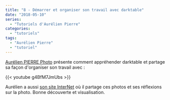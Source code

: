 ```yaml
---
title: "8 - Démarrer et organiser son travail avec darktable"
date: "2018-05-10"
series:
  - "Tutoriels d'Aurélien Pierre"
categories: 
  - "tutoriels"
tags: 
  - "Aurélien Pierre"
  - "tutoriel"
---
```


[Aurélien PIERRE Photo](https://www.youtube.com/channel/UCmsSn3fujI81EKEr4NLxrcg) présente comment appréhender darktable et partage sa façon d'organiser son travail avec : 

{{< youtube g4BfM7JmUbs >}}

Aurélien a aussi  [son site InterNet](https://photo.aurelienpierre.com/) où il partage ces photos et ses réflexions sur la photo. Bonne découverte et visualisation.
